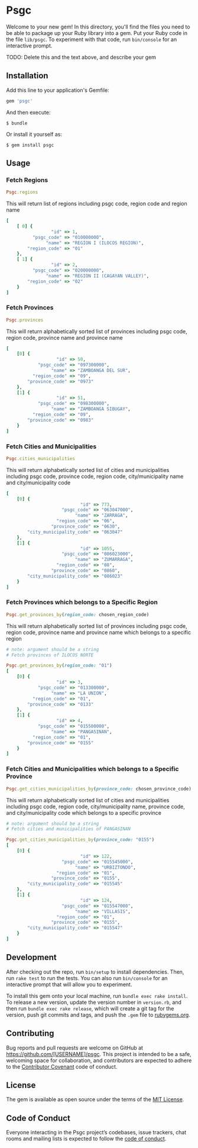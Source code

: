 # Psgc

Welcome to your new gem! In this directory, you'll find the files you need to be able to package up your Ruby library into a gem. Put your Ruby code in the file `lib/psgc`. To experiment with that code, run `bin/console` for an interactive prompt.

TODO: Delete this and the text above, and describe your gem

## Installation

Add this line to your application's Gemfile:

```ruby
gem 'psgc'
```

And then execute:

    $ bundle

Or install it yourself as:

    $ gem install psgc

## Usage

### Fetch Regions
```ruby
Psgc.regions
```
This will return list of regions including psgc code, region code and region
name

```ruby
[
    [ 0] {
                 "id" => 1,
          "psgc_code" => "010000000",
               "name" => "REGION I (ILOCOS REGION)",
        "region_code" => "01"
    },
    [ 1] {
                 "id" => 2,
          "psgc_code" => "020000000",
               "name" => "REGION II (CAGAYAN VALLEY)",
        "region_code" => "02"
    }
]
```

### Fetch Provinces
```ruby
Psgc.provinces
```
This will return alphabetically sorted list of provinces including psgc code, region code, province
name and province name

```ruby
[
    [0] {
                   "id" => 50,
            "psgc_code" => "097300000",
                 "name" => "ZAMBOANGA DEL SUR",
          "region_code" => "09",
        "province_code" => "0973"
    },
    [1] {
                   "id" => 51,
            "psgc_code" => "098300000",
                 "name" => "ZAMBOANGA SIBUGAY",
          "region_code" => "09",
        "province_code" => "0983"
    }
]
```

### Fetch Cities and Municipalities
```ruby
Psgc.cities_municipalities
```
This will return alphabetically sorted list of cities and municipalities
including psgc code, province code, region code, city/municipality name and
city/municipality code

```ruby
[
    [0] {
                            "id" => 773,
                     "psgc_code" => "063047000",
                          "name" => "ZARRAGA",
                   "region_code" => "06",
                 "province_code" => "0630",
        "city_municipality_code" => "063047"
    },
    [1] {
                            "id" => 1055,
                     "psgc_code" => "086023000",
                          "name" => "ZUMARRAGA",
                   "region_code" => "08",
                 "province_code" => "0860",
        "city_municipality_code" => "086023"
    }
]
```

### Fetch Provinces which belongs to a Specific Region
```ruby
Psgc.get_provinces_by(region_code: chosen_region_code)
```
This will return alphabetically sorted list of provinces including psgc code, region code, province
name and province name which belongs to a specific region

```ruby
# note: argument should be a string
# Fetch provinces of ILOCOS NORTE

Psgc.get_provinces_by(region_code: "01")
[
    [0] {
                   "id" => 3,
            "psgc_code" => "013300000",
                 "name" => "LA UNION",
          "region_code" => "01",
        "province_code" => "0133"
    },
    [1] {
                   "id" => 4,
            "psgc_code" => "015500000",
                 "name" => "PANGASINAN",
          "region_code" => "01",
        "province_code" => "0155"
    }
]
```

### Fetch Cities and Municipalities which belongs to a Specific Province
```ruby
Psgc.get_cities_municipalities_by(province_code: chosen_province_code)
```
This will return alphabetically sorted list of cities and
municipalities including psgc code, region code, city/municipality
name, province code, and city/municipality code 
which belongs to a specific province

```ruby
# note: argument should be a string
# Fetch cities and municipalities of PANGASINAN

Psgc.get_cities_municipalities_by(province_code: "0155")
[
    [0] {
                            "id" => 122,
                     "psgc_code" => "015545000",
                          "name" => "URBIZTONDO",
                   "region_code" => "01",
                 "province_code" => "0155",
        "city_municipality_code" => "015545"
    },
    [1] {
                            "id" => 124,
                     "psgc_code" => "015547000",
                          "name" => "VILLASIS",
                   "region_code" => "01",
                 "province_code" => "0155",
        "city_municipality_code" => "015547"
    }
]
```

## Development

After checking out the repo, run `bin/setup` to install dependencies. Then, run `rake test` to run the tests. You can also run `bin/console` for an interactive prompt that will allow you to experiment.

To install this gem onto your local machine, run `bundle exec rake install`. To release a new version, update the version number in `version.rb`, and then run `bundle exec rake release`, which will create a git tag for the version, push git commits and tags, and push the `.gem` file to [rubygems.org](https://rubygems.org).

## Contributing

Bug reports and pull requests are welcome on GitHub at https://github.com/[USERNAME]/psgc. This project is intended to be a safe, welcoming space for collaboration, and contributors are expected to adhere to the [Contributor Covenant](http://contributor-covenant.org) code of conduct.

## License

The gem is available as open source under the terms of the [MIT License](https://opensource.org/licenses/MIT).

## Code of Conduct

Everyone interacting in the Psgc project’s codebases, issue trackers, chat rooms and mailing lists is expected to follow the [code of conduct](https://github.com/[USERNAME]/psgc/blob/master/CODE_OF_CONDUCT.md).
